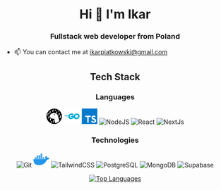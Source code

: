 <h1 align="center">Hi 👋 I'm Ikar</h1>

<h3 align="center">Fullstack web developer from Poland</h3>

- 📫 You can contact me at [ikarpiatkowski@gmail.com](mailto:ikarpiatkowski@gmail.com)

<h2 align="center">Tech Stack</h2>
<h3 align="center">Languages</h3>
<p align="center">
<img src="https://raw.githubusercontent.com/devicons/devicon/refs/heads/master/icons/denojs/denojs-original.svg" width="36" height="36" alt="Git" />
<img src="https://raw.githubusercontent.com/devicons/devicon/refs/heads/master/icons/go/go-original-wordmark.svg" width="36" height="36" alt="Git" />
<img src="https://github.com/devicons/devicon/raw/refs/heads/master/icons/typescript/typescript-plain.svg" width="36" height="36" alt="TypeScript" />
<img src="https://raw.githubusercontent.com/danielcranney/readme-generator/main/public/icons/skills/nodejs-colored.svg" width="36" height="36" alt="NodeJS" />
<img src="https://raw.githubusercontent.com/danielcranney/readme-generator/main/public/icons/skills/react-colored.svg" width="36" height="36" alt="React" />
<img src="https://raw.githubusercontent.com/danielcranney/readme-generator/main/public/icons/skills/nextjs-colored.svg" width="36" height="36" alt="NextJs" />
</p>
<h3 align="center">Technologies</h3>
<p align="center">    
<img src="https://raw.githubusercontent.com/danielcranney/profileme-dev/refs/heads/main/public/icons/skills/git-colored.svg" width="36" height="36" alt="Git" />
<img src="https://raw.githubusercontent.com/danielcranney/profileme-dev/refs/heads/main/public/icons/skills/docker-colored.svg" width="36" height="36" alt="Docker" />
<img src="https://raw.githubusercontent.com/danielcranney/readme-generator/main/public/icons/skills/tailwindcss-colored.svg" width="36" height="36" alt="TailwindCSS" />
<img src="https://raw.githubusercontent.com/danielcranney/readme-generator/main/public/icons/skills/postgresql-colored.svg" width="36" height="36" alt="PostgreSQL" />
<img src="https://raw.githubusercontent.com/danielcranney/profileme-dev/refs/heads/main/public/icons/skills/mongodb-colored.svg" width="36" height="36" alt="MongoDB" />
<img src="https://raw.githubusercontent.com/danielcranney/readme-generator/main/public/icons/skills/supabase-colored.svg" width="36" height="36" alt="Supabase" />
</p>

<p align="center">
<a href="https://github.com/ikarpiatkowski">
<img src="https://github-readme-stats.vercel.app/api/top-langs/?username=ikarpiatkowski&theme=dark&hide_border=false&include_all_commits=false&count_private=false&layout=compact" alt="Top Languages" />
</a>
</p>
